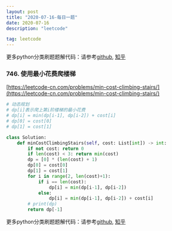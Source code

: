 ```yaml
---
layout: post
title: "2020-07-16-每日一题"
date: 2020-07-16
description: "leetcode"

tag: leetcode 
--- 
```


更多python分类刷题题解代码：请参考[github](https://github.com/lxztju/leetcode-python),   [知乎](https://zhuanlan.zhihu.com/c_1218480100364447744)

### 746. 使用最小花费爬楼梯

[https://leetcode-cn.com/problems/min-cost-climbing-stairs/](https://leetcode-cn.com/problems/min-cost-climbing-stairs/)

```python
# 动态规划
# dp[i]表示爬上第i阶楼梯的最小花费
# dp[i] = min(dp[i-1], dp[i-2]) + cost[i]
# dp[0] = cost[0]
# dp[1] = cost[1]

class Solution:
    def minCostClimbingStairs(self, cost: List[int]) -> int:
        if not cost: return 0
        if len(cost) < 3: return min(cost)
        dp = [0] * (len(cost) + 1)
        dp[0] = cost[0]
        dp[1] = cost[1]
        for i in range(2, len(cost)+1):
            if i == len(cost):
                dp[i] = min(dp[i-1], dp[i-2])
            else:
                dp[i] = min(dp[i-1], dp[i-2]) + cost[i]
        # print(dp)
        return dp[-1]
```



更多python分类刷题题解代码：请参考[github](https://github.com/lxztju/leetcode-python),  [知乎](https://zhuanlan.zhihu.com/c_1218480100364447744)

